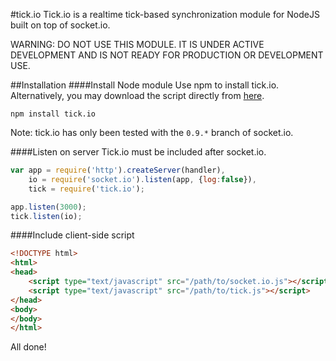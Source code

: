 #tick.io
Tick.io is a realtime tick-based synchronization module for NodeJS built on top of socket.io.

WARNING: DO NOT USE THIS MODULE. IT IS UNDER ACTIVE DEVELOPMENT AND IS NOT READY FOR PRODUCTION OR DEVELOPMENT USE.


##Installation
####Install Node module
Use npm to install tick.io. Alternatively, you may download the script directly from [here](https://github.com/mickmuzac/tick.io/tree/master/server/lib).
```
npm install tick.io
```
Note: tick.io has only been tested with the `0.9.*` branch of socket.io.

####Listen on server
Tick.io must be included after socket.io.
```js
var app = require('http').createServer(handler),
    io = require('socket.io').listen(app, {log:false}),
	tick = require('tick.io');

app.listen(3000);
tick.listen(io);
```

####Include client-side script
```html
<!DOCTYPE html>
<html>
<head>
	<script type="text/javascript" src="/path/to/socket.io.js"></script>
	<script type="text/javascript" src="/path/to/tick.js"></script>
</head>
<body>
</body>
</html>
```

All done!
